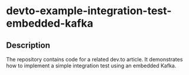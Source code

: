 # devto-example-integration-test-embedded-kafka

## Description

The repository contains code for a related dev.to article. It demonstrates how to implement a simple integration test using an embedded Kafka.
